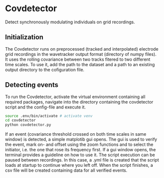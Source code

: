 # Covdetector

Detect synchronously modulating individuals on grid recordings.

## Initialization

The Covdetector runs on preprocessed (tracked and interpolated) electrode grid
recordings in the wavetracker output format (directory of numpy files).
It uses the rolling covariance between two tracks fitered to two different time
scales. To use it, add the path to the dataset and a path to an existing output
directory to the cofiguration file.

## Detecting events

To run the Covdetector, activate the virtual environment containing all required
packages, navigate into the directory containing the covdetector script and the
config-file and execute it.

```bash
source .env/bin/activate # activate venv
cd covdetector
python covdetector.py
```

If an event (covariance threshold crossed on both time scales in same window)
is detected, a simple matplotib gui opens.
The gui is used to verify the event, mark on- and offset using the zoom
functions and to select the initiator, i.e. the one that rose its frequency
first. If a gui window opens, the terminal provides a guideline on how to use it.
The script execution can be paused between recordings.
In this case, a .yml file is created that the script loads at startup to
continue where you left off. When the script finishes, a csv file will be created
containing data for all verified events.



